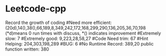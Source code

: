 # Leetcode-cpp
Record the growth of coding
#Need more efficient: (20d),14(),38(),66,189,8,349,242,172,168,299,290,136,205,36,70,198
(*d)means 0 run times with discuss, *() indicates improvement
#Extremely slow: 7
#Extremely good: 9,223,28,58,27
#Code Need trim: 67
#Hint Helping: 204,303,198,289
#BUG: 6
#No Runtime Record: 389,20
public function written: 380
